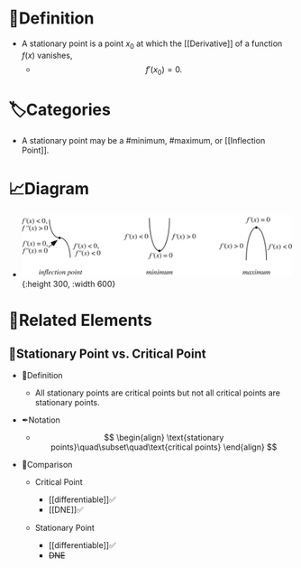 # 📝Definition
- A stationary point is a point $x_0$ at which the [[Derivative]] of a function $f(x)$ vanishes,
    - $$
      f'(x_0)=0.
      $$
    
# 🏷Categories
- A stationary point may be a #minimum, #maximum, or [[Inflection Point]].

# 📈Diagram
- ![name](../assets/StationaryPoint_700.svg){:height 300, :width 600}

# 🌱Related Elements
## 📌Stationary Point vs. Critical Point
- 📝Definition
    - All stationary points are critical points but not all critical points are stationary points.
    
- ✒Notation
    - $$
      \begin{align}
      \text{stationary points}\quad\subset\quad\text{critical points}
      \end{align}
      $$
    
- 🥂Comparison
    - Critical Point
        - [[differentiable]]✅
        - [[DNE]]✅
        
    - Stationary Point
        - [[differentiable]]✅
        - ~~DNE~~
        
